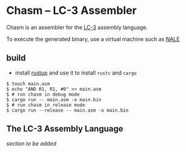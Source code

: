 # Chasm – LC-3 Assembler

Chasm is an assembler for the [LC-3](https://en.wikipedia.org/wiki/Little_Computer_3) assembly language.

To execute the generated binary, use a virtual machine such as [NALE](https://github.com/Qwendu/NALE)

## build

- install [rustup](https://rustup.rs/) and use it to install `rustc` and `cargo`

```console
$ touch main.asm
$ echo "AND R1, R1, #0" >> main.asm
$ # run chasm in debug mode
$ cargo run -- main.asm -o main.bin
$ # run chasm in release mode
$ cargo run --release -- main.asm -o main.bin
```

## The LC-3 Assembly Language

*section to be added*
